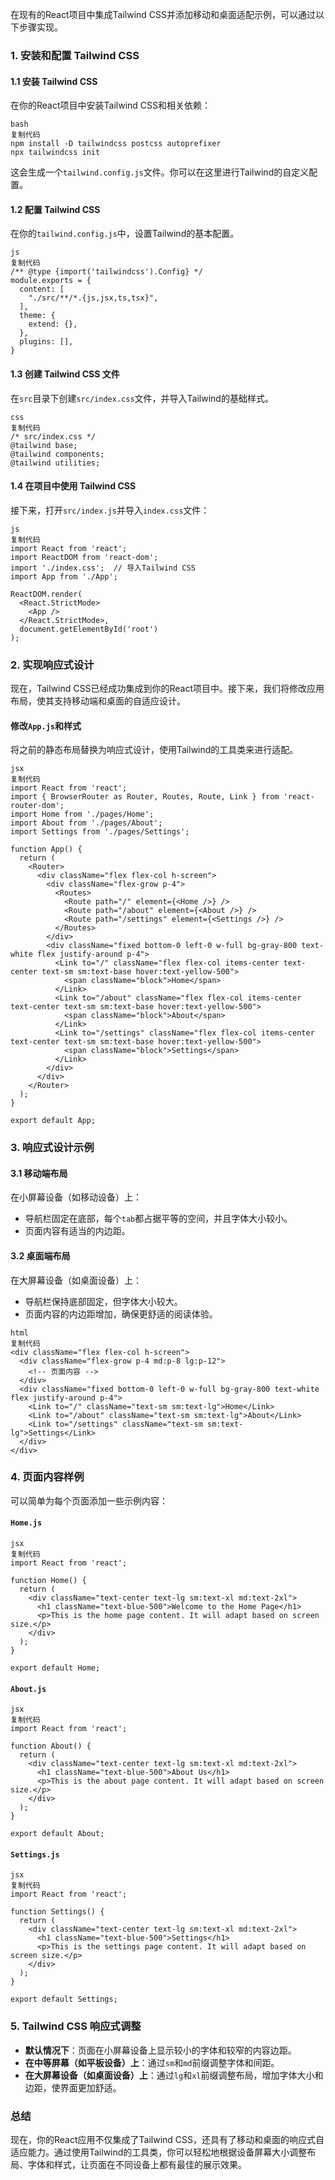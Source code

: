 在现有的React项目中集成Tailwind CSS并添加移动和桌面适配示例，可以通过以下步骤实现。

### 1. 安装和配置 Tailwind CSS

#### 1.1 安装 Tailwind CSS

在你的React项目中安装Tailwind CSS和相关依赖：

```
bash
复制代码
npm install -D tailwindcss postcss autoprefixer
npx tailwindcss init
```

这会生成一个`tailwind.config.js`文件。你可以在这里进行Tailwind的自定义配置。

#### 1.2 配置 Tailwind CSS

在你的`tailwind.config.js`中，设置Tailwind的基本配置。

```
js
复制代码
/** @type {import('tailwindcss').Config} */
module.exports = {
  content: [
    "./src/**/*.{js,jsx,ts,tsx}",
  ],
  theme: {
    extend: {},
  },
  plugins: [],
}
```

#### 1.3 创建 Tailwind CSS 文件

在`src`目录下创建`src/index.css`文件，并导入Tailwind的基础样式。

```
css
复制代码
/* src/index.css */
@tailwind base;
@tailwind components;
@tailwind utilities;
```

#### 1.4 在项目中使用 Tailwind CSS

接下来，打开`src/index.js`并导入`index.css`文件：

```
js
复制代码
import React from 'react';
import ReactDOM from 'react-dom';
import './index.css';  // 导入Tailwind CSS
import App from './App';

ReactDOM.render(
  <React.StrictMode>
    <App />
  </React.StrictMode>,
  document.getElementById('root')
);
```

### 2. 实现响应式设计

现在，Tailwind CSS已经成功集成到你的React项目中。接下来，我们将修改应用布局，使其支持移动端和桌面的自适应设计。

#### 修改`App.js`和样式

将之前的静态布局替换为响应式设计，使用Tailwind的工具类来进行适配。

```
jsx
复制代码
import React from 'react';
import { BrowserRouter as Router, Routes, Route, Link } from 'react-router-dom';
import Home from './pages/Home';
import About from './pages/About';
import Settings from './pages/Settings';

function App() {
  return (
    <Router>
      <div className="flex flex-col h-screen">
        <div className="flex-grow p-4">
          <Routes>
            <Route path="/" element={<Home />} />
            <Route path="/about" element={<About />} />
            <Route path="/settings" element={<Settings />} />
          </Routes>
        </div>
        <div className="fixed bottom-0 left-0 w-full bg-gray-800 text-white flex justify-around p-4">
          <Link to="/" className="flex flex-col items-center text-center text-sm sm:text-base hover:text-yellow-500">
            <span className="block">Home</span>
          </Link>
          <Link to="/about" className="flex flex-col items-center text-center text-sm sm:text-base hover:text-yellow-500">
            <span className="block">About</span>
          </Link>
          <Link to="/settings" className="flex flex-col items-center text-center text-sm sm:text-base hover:text-yellow-500">
            <span className="block">Settings</span>
          </Link>
        </div>
      </div>
    </Router>
  );
}

export default App;
```

### 3. 响应式设计示例

#### 3.1 移动端布局

在小屏幕设备（如移动设备）上：

- 导航栏固定在底部，每个`tab`都占据平等的空间，并且字体大小较小。
- 页面内容有适当的内边距。

#### 3.2 桌面端布局

在大屏幕设备（如桌面设备）上：

- 导航栏保持底部固定，但字体大小较大。
- 页面内容的内边距增加，确保更舒适的阅读体验。

```
html
复制代码
<div className="flex flex-col h-screen">
  <div className="flex-grow p-4 md:p-8 lg:p-12">
    <!-- 页面内容 -->
  </div>
  <div className="fixed bottom-0 left-0 w-full bg-gray-800 text-white flex justify-around p-4">
    <Link to="/" className="text-sm sm:text-lg">Home</Link>
    <Link to="/about" className="text-sm sm:text-lg">About</Link>
    <Link to="/settings" className="text-sm sm:text-lg">Settings</Link>
  </div>
</div>
```

### 4. 页面内容样例

可以简单为每个页面添加一些示例内容：

#### `Home.js`

```
jsx
复制代码
import React from 'react';

function Home() {
  return (
    <div className="text-center text-lg sm:text-xl md:text-2xl">
      <h1 className="text-blue-500">Welcome to the Home Page</h1>
      <p>This is the home page content. It will adapt based on screen size.</p>
    </div>
  );
}

export default Home;
```

#### `About.js`

```
jsx
复制代码
import React from 'react';

function About() {
  return (
    <div className="text-center text-lg sm:text-xl md:text-2xl">
      <h1 className="text-blue-500">About Us</h1>
      <p>This is the about page content. It will adapt based on screen size.</p>
    </div>
  );
}

export default About;
```

#### `Settings.js`

```
jsx
复制代码
import React from 'react';

function Settings() {
  return (
    <div className="text-center text-lg sm:text-xl md:text-2xl">
      <h1 className="text-blue-500">Settings</h1>
      <p>This is the settings page content. It will adapt based on screen size.</p>
    </div>
  );
}

export default Settings;
```

### 5. Tailwind CSS 响应式调整

- **默认情况下**：页面在小屏幕设备上显示较小的字体和较窄的内容边距。
- **在中等屏幕（如平板设备）上**：通过`sm`和`md`前缀调整字体和间距。
- **在大屏幕设备（如桌面设备）上**：通过`lg`和`xl`前缀调整布局，增加字体大小和边距，使界面更加舒适。

### 总结

现在，你的React应用不仅集成了Tailwind CSS，还具有了移动和桌面的响应式自适应能力。通过使用Tailwind的工具类，你可以轻松地根据设备屏幕大小调整布局、字体和样式，让页面在不同设备上都有最佳的展示效果。